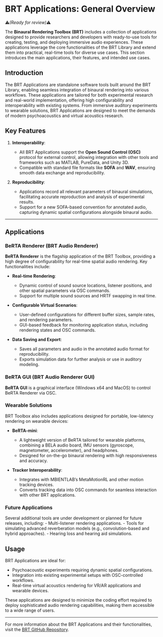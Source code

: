 # BRT Applications: General Overview
:warning:*(Ready for review)*:warning:

The **Binaural Rendering Toolbox (BRT)** includes a collection of applications designed to provide researchers and developers with ready-to-use tools for creating, testing, and deploying immersive audio experiences. These applications leverage the core functionalities of the BRT Library and extend them into practical, real-time tools for diverse use cases. This section introduces the main applications, their features, and intended use cases.

## Introduction

The BRT Applications are standalone software tools built around the BRT Library, enabling seamless integration of binaural rendering into various workflows. These applications are tailored for both experimental research and real-world implementation, offering high configurability and interoperability with existing systems. From immersive auditory experiments to wearable solutions, BRT Applications are designed to meet the demands of modern psychoacoustics and virtual acoustics research.

## Key Features

1. **Interoperability**:
    - All BRT Applications support the **Open Sound Control (OSC)** protocol for external control, allowing integration with other tools and frameworks such as MATLAB, PureData, and Unity 3D.
    - Compatible with standard file formats like **SOFA** and **WAV**, ensuring smooth data exchange and reproducibility.

2. **Reproducibility**:
    - Applications record all relevant parameters of binaural simulations, facilitating accurate reproduction and analysis of experimental results.
    - Support for a new SOFA-based convention for annotated audio, capturing dynamic spatial configurations alongside binaural audio.

---

## Applications

### BeRTA Renderer (BRT Audio Renderer)

**BeRTA Renderer** is the flagship application of the BRT Toolbox, providing a high degree of configurability for real-time spatial audio rendering. Key functionalities include:

- **Real-time Rendering**:
    - Dynamic control of sound source locations, listener positions, and other spatial parameters via OSC commands.
    - Support for multiple sound sources and HRTF swapping in real time.

- **Configurable Virtual Scenarios**:
    - User-defined configurations for different buffer sizes, sample rates, and rendering parameters.
    - GUI-based feedback for monitoring application status, including rendering states and OSC commands.

- **Data Saving and Export**:
    - Saves all parameters and audio in the annotated audio format for reproducibility.
    - Exports simulation data for further analysis or use in auditory modeling.

### BeRTA GUI (BRT Audio Renderer GUI)

**BeRTA GUI** is a graphical interface (Windows x64 and MacOS) to control BeRTA Renderer via OSC. 

### Wearable Solutions

BRT Toolbox also includes applications designed for portable, low-latency rendering on wearable devices:

- **BeRTA-mini**:
    - A lightweight version of BeRTA tailored for wearable platforms, combining a BELA audio board, IMU sensors (gyroscope, magnetometer, accelerometer), and headphones.
    - Designed for on-the-go binaural rendering with high responsiveness and accuracy.

- **Tracker Interoperability**:
    - Integrates with MBIENTLAB’s MetaMotionRL and other motion tracking devices.
    - Converts tracking data into OSC commands for seamless interaction with other BRT applications.

### Future Applications

Several additional tools are under development or planned for future releases, including:
    - Multi-listener rendering applications.
    - Tools for simulating advanced reverberation models (e.g., convolution-based and hybrid approaches).
    - Hearing loss and hearing aid simulations.

## Usage

BRT Applications are ideal for:
- Psychoacoustic experiments requiring dynamic spatial configurations.
- Integration into existing experimental setups with OSC-controlled workflows.
- Real-time virtual acoustics rendering for VR/AR applications and wearable devices.

These applications are designed to minimize the coding effort required to deploy sophisticated audio rendering capabilities, making them accessible to a wide range of users.

---

For more information about the BRT Applications and their functionalities, visit the [BRT GitHub Repository](https://github.com/GrupoDiana/BRTLibrary).
